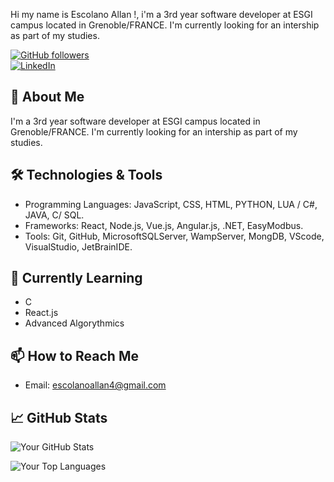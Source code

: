 Hi my name is Escolano Allan !, i'm a 3rd year software developer at ESGI campus located in Grenoble/FRANCE.
I'm currently looking for an intership as part of my studies.

[![GitHub followers](https://img.shields.io/github/followers/EscolanoA?style=social)](https://github.com/EscolanoA) <br>
[![LinkedIn](https://img.shields.io/badge/LinkedIn-MyProfile-blue?style=social&logo=linkedin)](https://www.linkedin.com/in/allan-escolano-87a97b232)

## 🚀 About Me

I'm a 3rd year software developer at ESGI campus located in Grenoble/FRANCE.
I'm currently looking for an intership as part of my studies.

## 🛠️ Technologies & Tools

- Programming Languages: JavaScript, CSS, HTML, PYTHON, LUA / C#, JAVA, C/ SQL.
- Frameworks: React, Node.js, Vue.js, Angular.js, .NET, EasyModbus.
- Tools: Git, GitHub, MicrosoftSQLServer, WampServer, MongDB, VScode, VisualStudio, JetBrainIDE.

## 🌱 Currently Learning

- C
- React.js
- Advanced Algorythmics

## 📫 How to Reach Me

- Email: [escolanoallan4@gmail.com](mailto:escolanoallan4@gmail.com)

## 📈 GitHub Stats

![Your GitHub Stats](https://github-readme-stats.vercel.app/api?username=EscolanoA&show_icons=true&theme=radical)

![Your Top Languages](https://github-readme-stats.vercel.app/api/top-langs/?username=EscolanoA&theme=radical)
